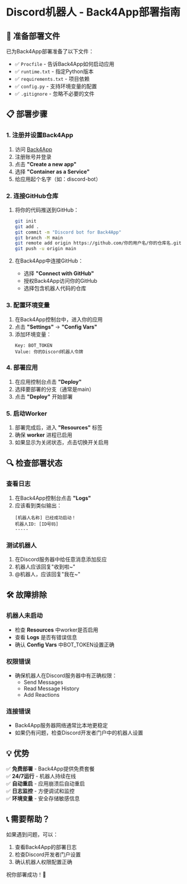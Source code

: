 # Discord机器人 - Back4App部署指南

## 🚀 准备部署文件

已为Back4App部署准备了以下文件：
- ✅ `Procfile` - 告诉Back4App如何启动应用
- ✅ `runtime.txt` - 指定Python版本
- ✅ `requirements.txt` - 项目依赖
- ✅ `config.py` - 支持环境变量的配置
- ✅ `.gitignore` - 忽略不必要的文件

## 📋 部署步骤

### 1. 注册并设置Back4App

1. 访问 [Back4App](https://www.back4app.com/)
2. 注册账号并登录
3. 点击 **"Create a new app"**
4. 选择 **"Container as a Service"**
5. 给应用起个名字（如：discord-bot）

### 2. 连接GitHub仓库

1. 将你的代码推送到GitHub：
   ```bash
   git init
   git add .
   git commit -m "Discord bot for Back4App"
   git branch -M main
   git remote add origin https://github.com/你的用户名/你的仓库名.git
   git push -u origin main
   ```

2. 在Back4App中连接GitHub：
   - 选择 **"Connect with GitHub"**
   - 授权Back4App访问你的GitHub
   - 选择包含机器人代码的仓库

### 3. 配置环境变量

1. 在Back4App控制台中，进入你的应用
2. 点击 **"Settings"** → **"Config Vars"**
3. 添加环境变量：
   ```
   Key: BOT_TOKEN
   Value: 你的Discord机器人令牌
   ```

### 4. 部署应用

1. 在应用控制台点击 **"Deploy"**
2. 选择要部署的分支（通常是main）
3. 点击 **"Deploy"** 开始部署

### 5. 启动Worker

1. 部署完成后，进入 **"Resources"** 标签
2. 确保 **worker** 进程已启用
3. 如果显示为关闭状态，点击切换开关启用

## 🔍 检查部署状态

### 查看日志
1. 在Back4App控制台点击 **"Logs"**
2. 应该看到类似输出：
   ```
   [机器人名称] 已经成功启动！
   机器人ID: [ID号码]
   -----
   ```

### 测试机器人
1. 在Discord服务器中给任意消息添加反应
2. 机器人应该回复"收到啦~"
3. @机器人，应该回复"我在~"

## 🛠️ 故障排除

### 机器人未启动
- 检查 **Resources** 中worker是否启用
- 查看 **Logs** 是否有错误信息
- 确认 **Config Vars** 中BOT_TOKEN设置正确

### 权限错误
- 确保机器人在Discord服务器中有正确权限：
  - Send Messages
  - Read Message History  
  - Add Reactions

### 连接错误
- Back4App服务器网络通常比本地更稳定
- 如果仍有问题，检查Discord开发者门户中的机器人设置

## 💡 优势

✅ **免费部署** - Back4App提供免费套餐  
✅ **24/7运行** - 机器人持续在线  
✅ **自动重启** - 应用崩溃后自动重启  
✅ **日志监控** - 方便调试和监控  
✅ **环境变量** - 安全存储敏感信息  

## 📞 需要帮助？

如果遇到问题，可以：
1. 查看Back4App的部署日志
2. 检查Discord开发者门户设置
3. 确认机器人权限配置正确

祝你部署成功！🎉
